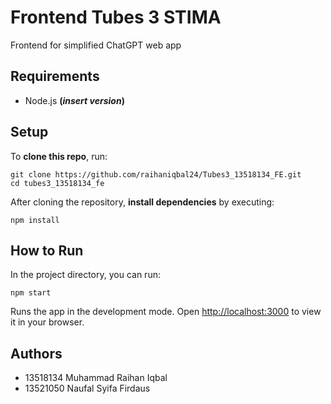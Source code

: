 # Frontend Tubes 3 STIMA

Frontend for simplified ChatGPT web app 

## Requirements
- Node.js **(*insert version*)**

## Setup

To **clone this repo**, run:
```
git clone https://github.com/raihaniqbal24/Tubes3_13518134_FE.git
cd tubes3_13518134_fe
```

After cloning the repository, **install dependencies** by executing:
```
npm install
```
## How to Run
In the project directory, you can run:

```
npm start
```

Runs the app in the development mode.
Open [http://localhost:3000](http://localhost:3000) to view it in your browser.


## Authors
- 13518134 Muhammad Raihan Iqbal
- 13521050 Naufal Syifa Firdaus
